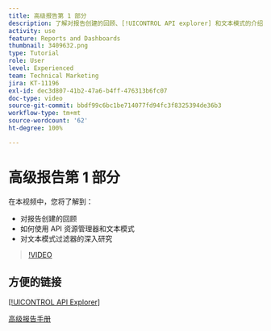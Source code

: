 ```yaml
---
title: 高级报告第 1 部分
description: 了解对报告创建的回顾、[!UICONTROL API explorer] 和文本模式的介绍，以及对文本模式过滤器的深入研究。
activity: use
feature: Reports and Dashboards
thumbnail: 3409632.png
type: Tutorial
role: User
level: Experienced
team: Technical Marketing
jira: KT-11196
exl-id: dec3d807-41b2-47a6-b4ff-476313b6fc07
doc-type: video
source-git-commit: bbdf99c6bc1be714077fd94fc3f8325394de36b3
workflow-type: tm+mt
source-wordcount: '62'
ht-degree: 100%

---
```


# 高级报告第 1 部分

在本视频中，您将了解到：

* 对报告创建的回顾
* 如何使用 API 资源管理器和文本模式
* 对文本模式过滤器的深入研究

>[!VIDEO](https://video.tv.adobe.com/v/3409632/?quality=12&learn=on&enablevpops=1)

## 方便的链接

[[!UICONTROL API Explorer]](https://developer.adobe.com/workfront/api-explorer/)

[高级报告手册](/help/assets/advanced-reporting-manual.pdf)
